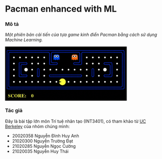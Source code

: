 # Pacman enhanced with ML

### Mô tả
*Một phiên bản cải tiến của tựa game kinh điển Pacman bằng cách sử dụng Machine Learning.*

<img align="center" width="400px" src="https://raw.githubusercontent.com/huythai855/Pacman-with-ML/master/assets/pacman-game.gif"></img>


### Tác giả
Đây là bài tập lớn môn Trí tuệ nhân tạo (INT3401), có tham khảo từ <a href="http://ai.berkeley.edu/home.html">UC Berkeley</a> của nhóm chúng mình:

- 20020358 Nguyễn Đình Huy Anh
- 21020300 Nguyễn Trường Đạt
- 21020285 Nguyễn Ngọc Cường
- 21020035 Nguyễn Huy Thái
